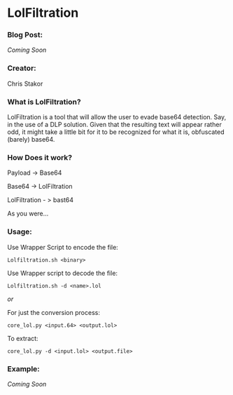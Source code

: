 # LolFiltration

### Blog Post:
_Coming Soon_

### Creator:
Chris Stakor

### What is LolFiltration?

LolFiltration is a tool that will allow the user to evade base64 detection. Say, in the use of a DLP solution. Given that the resulting text will appear rather odd, it might take a little bit for it to be recognized for what it is, obfuscated (barely) base64.

### How Does it work?
Payload -> Base64

Base64 -> LolFiltration

LolFiltration - > bast64

As you were…


### Usage:

Use Wrapper Script to encode the file:

`Lolfiltration.sh <binary>`

Use Wrapper script to decode the file:

`Lolfiltration.sh -d <name>.lol`

*or*

For just the conversion process:

`core_lol.py <input.64> <output.lol>`

To extract:

`core_lol.py -d <input.lol> <output.file>`

### Example:
_Coming Soon_
